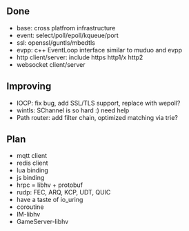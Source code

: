 ## Done

- base: cross platfrom infrastructure
- event: select/poll/epoll/kqueue/port
- ssl: openssl/guntls/mbedtls
- evpp: c++ EventLoop interface similar to muduo and evpp
- http client/server: include https http1/x http2
- websocket client/server

## Improving

- IOCP: fix bug, add SSL/TLS support, replace with wepoll?
- wintls: SChannel is so hard :) need help
- Path router: add filter chain, optimized matching via trie?

## Plan

- mqtt client
- redis client
- lua binding
- js binding
- hrpc = libhv + protobuf
- rudp: FEC, ARQ, KCP, UDT, QUIC
- have a taste of io_uring
- coroutine
- IM-libhv
- GameServer-libhv
